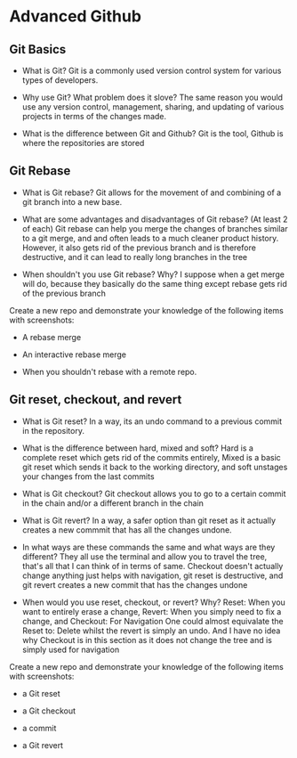 # Advanced Github

## Git Basics

- What is Git?
Git is a commonly used version control system for various types of developers.

- Why use Git? What problem does it slove?
The same reason you would use any version control, management, sharing, and updating of various projects in terms of the changes made.

- What is the difference between Git and Github?
Git is the tool, Github is where the repositories are stored

## Git Rebase

- What is Git rebase?
Git allows for the movement of and combining of a git branch into a new base.

- What are some advantages and disadvantages of Git rebase? (At least 2 of each)
Git rebase can help you merge the changes of branches similar to a git merge, and  and often leads to a much cleaner product history. However, it also gets rid of the previous branch and is therefore destructive, and it can lead to really long branches in the tree

- When shouldn't you use Git rebase? Why?
I suppose when a get merge will do, because they basically do the same thing except rebase gets rid of the previous branch

Create a new repo and demonstrate your knowledge of the following items with screenshots:

- A rebase merge

- An interactive rebase merge

- When you shouldn't rebase with a remote repo.

## Git reset, checkout, and revert

- What is Git reset?
In a way, its an undo command to a previous commit in the repository.

- What is the difference between hard, mixed and soft?
Hard is a complete reset which gets rid of the commits entirely, Mixed is a basic git reset which sends it back to the working directory, and soft unstages your changes from the last commits

- What is Git checkout?
Git checkout allows you to go to a certain commit in the chain and/or a different branch in the chain

- What is Git revert?
In a way, a safer option than git reset as it actually creates a new commmit that has all the changes undone.

- In what ways are these commands the same and what ways are they different?
They all use the terminal and allow you to travel the tree, that's all that I can think of in terms of same.
Checkout doesn't actually change anything just helps with navigation, git reset is destructive, and git revert creates a new commit that has the changes undone

- When would you use reset, checkout, or revert? Why?
Reset: When you want to entirely erase a change, Revert: When you simply need to fix a change, and Checkout: For Navigation
One could almost equivalate the Reset to: Delete whilst the revert is simply an undo. And I have no idea why Checkout is in this section as it does not change the tree and is simply used for navigation

Create a new repo and demonstrate your knowledge of the following items with screenshots:

- a Git reset

- a Git checkout

- a commit

- a Git revert
